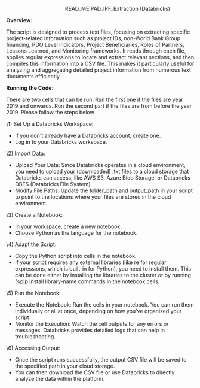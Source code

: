﻿`                      `READ\_ME PAD\_IPF\_Extraction (Databricks)

**Overview:**

The script is designed to process text files, focusing on extracting specific project-related information such as project IDs, non-World Bank Group financing, PDO Level Indicators, Project Beneficiaries, Roles of Partners, Lessons Learned, and Monitoring frameworks. It reads through each file, applies regular expressions to locate and extract relevant sections, and then compiles this information into a CSV file. This makes it particularly useful for analyzing and aggregating detailed project information from numerous text documents efficiently.

**Running the Code**:

There are two cells that can be run. Run the first one if the files are year 2019 and onwards. Run the second part if the files are from before the year 2019. Please follow the steps below. 

\1) Set Up a Databricks Workspace:

- If you don't already have a Databricks account, create one.
- Log in to your Databricks workspace.


\2) Import Data:

- Upload Your Data: Since Databricks operates in a cloud environment, you need to upload your (downloaded) .txt files to a cloud storage that Databricks can access, like AWS S3, Azure Blob Storage, or Databricks DBFS (Databricks File System).
- Modify File Paths: Update the folder\_path and output\_path in your script to point to the locations where your files are stored in the cloud environment.

\3) Create a Notebook:

- In your workspace, create a new notebook.
- Choose Python as the language for the notebook.

\4) Adapt the Script:

- Copy the Python script into cells in the notebook.
- If your script requires any external libraries (like re for regular expressions, which is built-in for Python), you need to install them. This can be done either by installing the libraries to the cluster or by running %pip install library-name commands in the notebook cells.



\5) Run the Notebook:

- Execute the Notebook: Run the cells in your notebook. You can run them individually or all at once, depending on how you've organized your script.
- Monitor the Execution: Watch the cell outputs for any errors or messages. Databricks provides detailed logs that can help in troubleshooting.


\6) Accessing Output:

- Once the script runs successfully, the output CSV file will be saved to the specified path in your cloud storage.
- You can then download the CSV file or use Databricks to directly analyze the data within the platform.

